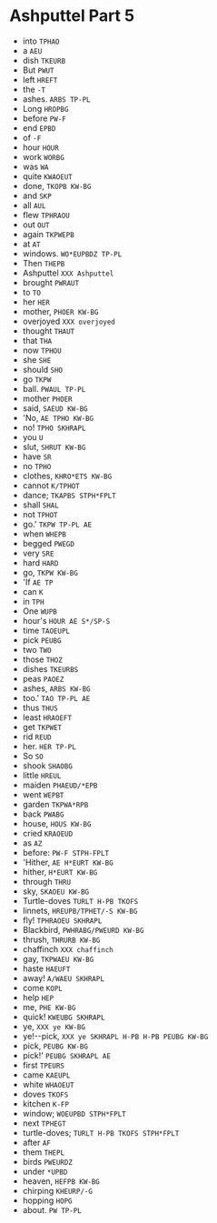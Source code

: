 # Ashputtel Part 5

* into `TPHAO`
* a `AEU`
* dish `TKEURB`
* But `PWUT`
* left `HREFT`
* the `-T`
* ashes. `ARBS TP-PL`
* Long `HROPBG`
* before `PW-F`
* end `EPBD`
* of `-F`
* hour `HOUR`
* work `WORBG`
* was `WA`
* quite `KWAOEUT`
* done, `TKOPB KW-BG`
* and `SKP`
* all `AUL`
* flew `TPHRAOU`
* out `OUT`
* again `TKPWEPB`
* at `AT`
* windows. `WO*EUPBDZ TP-PL`
* Then `THEPB`
* Ashputtel `XXX Ashputtel`
* brought `PWRAUT`
* to `TO`
* her `HER`
* mother, `PHOER KW-BG`
* overjoyed `XXX overjoyed`
* thought `THAUT`
* that `THA`
* now `TPHOU`
* she `SHE`
* should `SHO`
* go `TKPW`
* ball. `PWAUL TP-PL`
* mother `PHOER`
* said, `SAEUD KW-BG`
* 'No, `AE TPHO KW-BG`
* no! `TPHO SKHRAPL`
* you `U`
* slut, `SHRUT KW-BG`
* have `SR`
* no `TPHO`
* clothes, `KHRO*ETS KW-BG`
* cannot `K/TPHOT`
* dance; `TKAPBS STPH*FPLT`
* shall `SHAL`
* not `TPHOT`
* go.' `TKPW TP-PL AE`
* when `WHEPB`
* begged `PWEGD`
* very `SRE`
* hard `HARD`
* go, `TKPW KW-BG`
* 'If `AE TP`
* can `K`
* in `TPH`
* One `WUPB`
* hour's `HOUR AE S*/SP-S`
* time `TAOEUPL`
* pick `PEUBG`
* two `TWO`
* those `THOZ`
* dishes `TKEURBS`
* peas `PAOEZ`
* ashes, `ARBS KW-BG`
* too.' `TAO TP-PL AE`
* thus `THUS`
* least `HRAOEFT`
* get `TKPWET`
* rid `REUD`
* her. `HER TP-PL`
* So `SO`
* shook `SHAOBG`
* little `HREUL`
* maiden `PHAEUD/*EPB`
* went `WEPBT`
* garden `TKPWA*RPB`
* back `PWABG`
* house, `HOUS KW-BG`
* cried `KRAOEUD`
* as `AZ`
* before: `PW-F STPH-FPLT`
* 'Hither, `AE H*EURT KW-BG`
* hither, `H*EURT KW-BG`
* through `THRU`
* sky, `SKAOEU KW-BG`
* Turtle-doves `TURLT H-PB TKOFS`
* linnets, `HREUPB/TPHET/-S KW-BG`
* fly! `TPHRAOEU SKHRAPL`
* Blackbird, `PWHRABG/PWEURD KW-BG`
* thrush, `THRURB KW-BG`
* chaffinch `XXX chaffinch`
* gay, `TKPWAEU KW-BG`
* haste `HAEUFT`
* away! `A/WAEU SKHRAPL`
* come `KOPL`
* help `HEP`
* me, `PHE KW-BG`
* quick! `KWEUBG SKHRAPL`
* ye, `XXX ye KW-BG`
* ye!--pick, `XXX ye SKHRAPL H-PB H-PB PEUBG KW-BG`
* pick, `PEUBG KW-BG`
* pick!' `PEUBG SKHRAPL AE`
* first `TPEURS`
* came `KAEUPL`
* white `WHAOEUT`
* doves `TKOFS`
* kitchen `K-FP`
* window; `WOEUPBD STPH*FPLT`
* next `TPHEGT`
* turtle-doves; `TURLT H-PB TKOFS STPH*FPLT`
* after `AF`
* them `THEPL`
* birds `PWEURDZ`
* under `*UPBD`
* heaven, `HEFPB KW-BG`
* chirping `KHEURP/-G`
* hopping `HOPG`
* about. `PW TP-PL`
